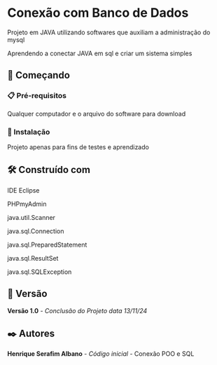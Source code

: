 # Conexão com Banco de Dados

Projeto em JAVA utilizando softwares que auxiliam a administração do mysql

Aprendendo a conectar JAVA em sql e criar um sistema simples

## 🚀 Começando

### 📋 Pré-requisitos

Qualquer computador e o arquivo do software para download

### 🔧 Instalação

Projeto apenas para fins de testes e aprendizado

## 🛠️ Construído com

IDE Eclipse

PHPmyAdmin

java.util.Scanner

java.sql.Connection

java.sql.PreparedStatement

java.sql.ResultSet

java.sql.SQLException

## 📌 Versão

**Versão 1.0** - *Conclusão do Projeto* *data 13/11/24*

## ✒️ Autores

**Henrique Serafim Albano** - *Código inicial* - Conexão POO e SQL
